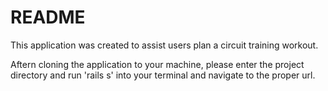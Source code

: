 # README

This application was created to assist users plan a circuit training workout.

Aftern cloning the application to your machine, please enter the project directory and run 'rails s' into your terminal and navigate to the proper url. 


